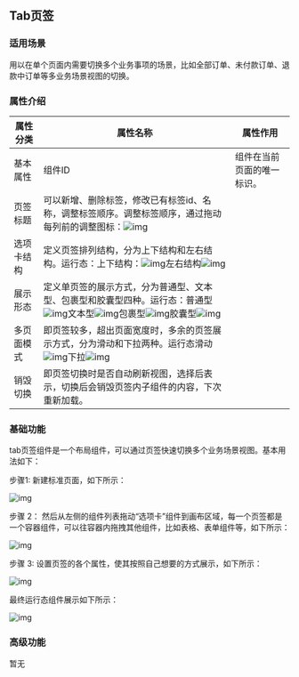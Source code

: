 ## **Tab页签**

### **适用场景**

用以在单个页面内需要切换多个业务事项的场景，比如全部订单、未付款订单、退款中订单等多业务场景视图的切换。

### **属性介绍**



| 属性分类   | 属性名称                                                     | 属性作用                   |
| ---------- | ------------------------------------------------------------ | -------------------------- |
| 基本属性   | 组件ID                                                       | 组件在当前页面的唯一标识。 |
| 页签标题   | 可以新增、删除标签，修改已有标签id、名称，调整标签顺序。调整标签顺序，通过拖动每列前的调整图标：![img](https://main.qcloudimg.com/raw/8dffa401c0d05836394b73e654c5f3ed.png) |                            |
| 选项卡结构 | 定义页签排列结构，分为上下结构和左右结构。运行态：上下结构：![img](https://main.qcloudimg.com/raw/b7e5f3c49d5e7fa0c1b74a33ed528637.png)左右结构![img](https://main.qcloudimg.com/raw/93391f512116633671f168ae41767dbd.png) |                            |
| 展示形态   | 定义单页签的展示方式，分为普通型、文本型、包裹型和胶囊型四种。运行态：普通型![img](https://main.qcloudimg.com/raw/06e1a0c26ed574be120b815061d02e9b.png)文本型![img](https://main.qcloudimg.com/raw/d0699fb8750d792ae2ec2189cf8c5626.png)包裹型![img](https://main.qcloudimg.com/raw/c6bf8186aa936a0907cde7d68e4e3ef0.png)胶囊型![img](https://main.qcloudimg.com/raw/16f1f2e527596e0991a44d3ce473ffab.png) |                            |
| 多页面模式 | 即页签较多，超出页面宽度时，多余的页签展示方式，分为滑动和下拉两种。运行态滑动![img](https://main.qcloudimg.com/raw/a7889a1a4b1ae02117845ffb3489aba9.png)下拉![img](https://main.qcloudimg.com/raw/71ac6d6ea923eeedfbc13036b64f921b.png) |                            |
| 销毁切换   | 即页签切换时是否自动刷新视图，选择后表示，切换后会销毁页签内子组件的内容，下次重新加载。 |                            |



### **基础功能**

tab页签组件是一个布局组件，可以通过页签快速切换多个业务场景视图。基本用法如下：

步骤1: 新建标准页面，如下所示：

![img](https://main.qcloudimg.com/raw/7c979033b473270fa2d27431ce6a596f.png)

步骤 2： 然后从左侧的组件列表拖动“选项卡”组件到画布区域，每一个页签都是一个容器组件，可以往容器内拖拽其他组件，比如表格、表单组件等，如下所示：

![img](https://main.qcloudimg.com/raw/a39d20624517357685c412e195d9b38f.png)

步骤 3: 设置页签的各个属性，使其按照自己想要的方式展示，如下所示：

![img](https://main.qcloudimg.com/raw/a694abf47713576537e6c65ed5506471.png)

最终运行态组件展示如下所示：

![img](https://main.qcloudimg.com/raw/d3d1be0dce7327e69a503dad61309fd4.png)

### **高级功能**

暂无